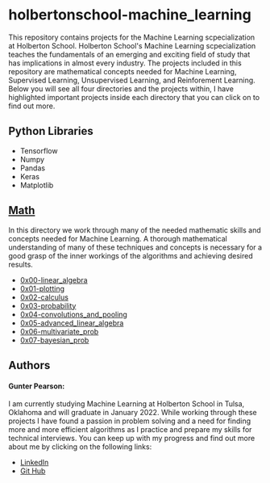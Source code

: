 # holbertonschool-machine_learning
This repository contains projects for the Machine Learning scpecialization at Holberton School. Holberton School's Machine Learning scpecialization teaches the fundamentals of an emerging and exciting field of study that has implications in almost every industry. The projects included in this repository are mathematical concepts needed for Machine Learning, Supervised Learning, Unsupervised Learning, and Reinforement Learning. Below you will see all four directories and the projects within, I have highlighted important projects inside each directory that you can click on to find out more.

## Python Libraries
- Tensorflow
- Numpy
- Pandas
- Keras
- Matplotlib

## [Math](math)
In this directory we work through many of the needed mathematic skills and concepts needed for Machine Learning. A thorough mathematical understanding of many of these techniques and concepts is necessary for a good grasp of the inner workings of the algorithms and achieving desired results.
- [0x00-linear_algebra](math/0x00-linear_algebra)
- [0x01-plotting](math/0x01-plotting)
- [0x02-calculus](math/0x02-calculus)
- [0x03-probability](math/0x03-probability)
- [0x04-convolutions_and_pooling](math/0x04-convolutions_and_pooling)
- [0x05-advanced_linear_algebra](math/0x05-advanced_linear_algebra)
- [0x06-multivariate_prob](math/0x06-multivariate_prob)
- [0x07-bayesian_prob](math/0x07-bayesian_prob)




## Authors

#### Gunter Pearson:
I am currently studying Machine Learning at Holberton School in Tulsa, Oklahoma and will graduate in January 2022. While working through these projects I have found a passion in problem solving and a need for finding more and more efficient algorithms as I practice and prepare my skills for technical interviews. You can keep up with my progress and find out more about me by clicking on the following links:
- [LinkedIn](www.linkedin.com/in/gunter-pearson-0611b81a1)
- [Git Hub](https://github.com/GunterPearson)
